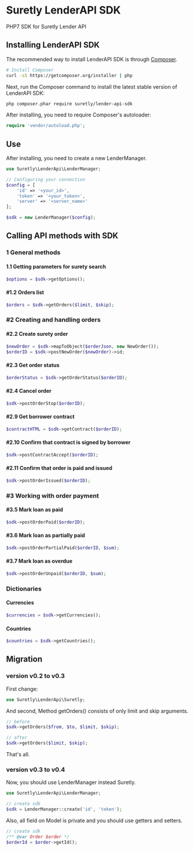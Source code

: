 # Suretly LenderAPI SDK

PHP7 SDK for Suretly Lender API

## Installing LenderAPI SDK

The recommended way to install LenderAPI SDK is through
[Composer](http://getcomposer.org).

```bash
# Install Composer
curl -sS https://getcomposer.org/installer | php
```

Next, run the Composer command to install the latest stable version of LenderAPI SDK:

```bash
php composer.phar require suretly/lender-api-sdk
```

After installing, you need to require Composer's autoloader:

```php
require 'vendor/autoload.php';
```

## Use

After installing, you need to create a new LenderManager. 

```php
use Suretly\LenderApi\LenderManager;

// Configuring your connection
$config = [
    'id' => '<your_id>',
    'token' => '<your_token>',
    'server' => '<server_name>'
];

$sdk = new LenderManager($config);
```

## Calling API methods with SDK

### 1 General methods

#### 1.1 Getting parameters for surety search

```php
$options = $sdk->getOptions();
```

#### #1.2 Orders list

```php
$orders = $sdk->getOrders($limit, $skip);
```

### #2 Creating and handling orders

#### #2.2 Create surety order

```php
$newOrder = $sdk->mapToObject($orderJson, new NewOrder());
$orderID = $sdk->postNewOrder($newOrder)->id;
```
    
#### #2.3 Get order status

```php
$orderStatus = $sdk->getOrderStatus($orderID);
```
    
#### #2.4 Cancel order

```php
$sdk->postOrderStop($orderID);
```
    
#### #2.9 Get borrower contract

```php
$contractHTML = $sdk->getContract($orderID);
```
    
#### #2.10 Confirm that contract is signed by borrower

```php
$sdk->postContractAccept($orderID);
```
    
#### #2.11 Confirm that order is paid and issued

```php
$sdk->postOrderIssued($orderID);
```
    
### #3 Working with order payment

#### #3.5 Mark loan as paid

```php
$sdk->postOrderPaid($orderID);
```
    
#### #3.6 Mark loan as partially paid

```php
$sdk->postOrderPartialPaid($orderID, $sum);
```

#### #3.7 Mark loan as overdue

```php
$sdk->postOrderUnpaid($orderID, $sum);
```

### Dictionaries

#### Currencies

```php
$currencies = $sdk->getCurrencies();
```
    
#### Countries

```php
$countries = $sdk->getCountries();
```
    
## Migration 

### version v0.2 to v0.3
First change: 

```php
use Suretly\LenderApi\Suretly;
```

And second,  Method getOrders() consists of only limit and skip arguments. 

```php
// before
$sdk->getOrders($from, $to, $limit, $skip);

// after
$sdk->getOrders($limit, $skip);

```

That's all.


### version v0.3 to v0.4
Now, you should use LenderManager instead Suretly.

```php
use Suretly\LenderApi\LenderManager;

// create sdk
$sdk = LenderManager::create('id', 'token');
```

Also, all field on Model is private and you should use getters and setters.

```php
// create sdk
/** @var Order $order */
$orderId = $order->getId();

```

